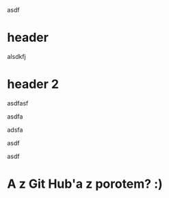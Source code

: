 asdf

# header

alsdkfj

# header 2

asdfasf

asdfa

adsfa

asdf

asdf

# A z Git Hub'a z porotem? :)
